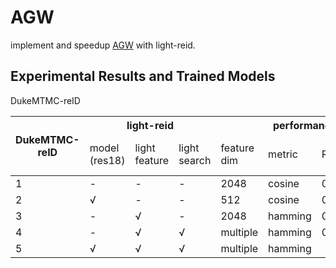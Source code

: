 # AGW

implement and speedup [AGW](https://arxiv.org/abs/2001.04193) with light-reid.

## Experimental Results and Trained Models

DukeMTMC-reID

<table><thead><tr><th rowspan="2">DukeMTMC-reID</th><th colspan="3">light-reid</th><th colspan="4">performance</th><th colspan="2">time(on a TITAN XP)</th></tr><tr><td>model<br>(res18)</td><td>light<br>feature</td><td>light<br>search</td><td>feature<br>dim</td><td>metric</td><td>R1</td><td>mAP</td><td>inference<br>per batch(64)</td><td>search<br>per query</td></tr></thead><tbody><tr><td>1</td><td>-</td><td>-</td><td>-</td><td>2048</td><td>cosine</td><td>0.886</td><td>0.786</td><td>78.6ms</td><td>248.3ms</td></tr><tr><td>2</td><td>√</td><td>-</td><td>-</td><td>512</td><td>cosine</td><td>0.856</td><td>0.743</td><td>23.2ms</td><td>61.5ms</td></tr><tr><td>3</td><td>-</td><td>√</td><td>-</td><td>2048</td><td>hamming</td><td>0.875</td><td>0.776</td><td>78.2ms</td><td>30.2ms</td></tr><tr><td>4</td><td>-</td><td>√</td><td>√</td><td>multiple</td><td>hamming</td><td>0.878</td><td>0.758</td><td>73.9ms</td><td>20.0ms</td></tr><tr><td>5</td><td>√</td><td>√</td><td>√</td><td>multiple</td><td>hamming</td><td></td><td></td><td></td><td></td></tr></tbody></table>
